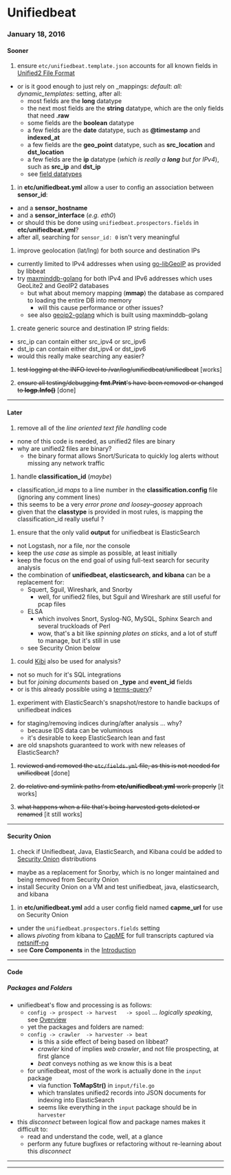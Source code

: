 # Unifiedbeat

### January 18, 2016

#### Sooner

1. ensure ```etc/unifiedbeat.template.json``` accounts for all known fields in [Unified2 File Format](http://manual.snort.org/node44.html)
  * or is it good enough to just rely on _mappings: _default_: _all: dynamic_templates:_ setting, after all:
    * most fields are the **long** datatype
    * the next most fields are the **string** datatype, which are the only fields that need **.raw**
    * some fields are the **boolean** datatype
    * a few fields are the **date** datatype, such as **@timestamp** and **indexed_at**
    * a few fields are the **geo_point** datatype, such as **src_location** and **dst_location**
    * a few fields are the **ip** datatype (_which is really a **long** but for IPv4_), such as **src_ip** and **dst_ip**
    * see [field datatypes](https://www.elastic.co/guide/en/elasticsearch/reference/current/mapping-types.html)

1. in **etc/unifiedbeat.yml** allow a user to config an association between **sensor_id**:
  * and a **sensor_hostname**
  * and a **sensor_interface** (_e.g. eth0_)
  * or should this be done using ```unifiedbeat.prospectors.fields``` in **etc/unifiedbeat.yml**?
  * after all, searching for ```sensor_id: 0``` isn't very meaningful

1. improve geolocation (lat/lng) for both source and destination IPs
  * currently limited to IPv4 addresses when using [go-libGeoIP](https://github.com/nranchev/go-libGeoIP) as provided by libbeat
  * try [maxminddb-golang](https://github.com/oschwald/maxminddb-golang) for both IPv4 and IPv6 addresses which uses GeoLite2 and GeoIP2 databases
    * but what about memory mapping (**mmap**) the database as compared to loading the entire DB into memory
      * will this cause performance or other issues?
    * see also [geoip2-golang](https://github.com/oschwald/geoip2-golang) which is built using maxminddb-golang

1. create generic source and destination IP string fields:
  * src_ip can contain either src_ipv4 or src_ipv6
  * dst_ip can contain either dst_ipv4 or dst_ipv6
  * would this really make searching any easier?

1. ~~test logging at the INFO level to /var/log/unifiedbeat/unifiedbeat~~ [works]

1. ~~ensure all testing/debugging **fmt.Print**'s have been removed or changed to **logp.Info()**~~ [done]

***

#### Later

1. remove all of the _line oriented text file handling_ code
  * none of this code is needed, as unified2 files are binary
  * why are unified2 files are binary?
    * the binary format allows Snort/Suricata to quickly log alerts without missing any network traffic

1. handle **classification_id** (_maybe_)
  * classification_id _maps_ to a line number in the **classification.config** file (ignoring any comment lines)
  * this seems to be a very _error prone and loosey–goosey_ approach
  * given that the **classtype** is provided in most rules, is mapping the classification_id really useful ?

1. ensure that the only valid **output** for unifiedbeat is ElasticSearch
  * not Logstash, nor a file, nor the console
  * keep the _use case_ as simple as possible, at least initially
  * keep the focus on the end goal of using full-text search for security analysis
  * the combination of **unifiedbeat, elasticsearch, and kibana** can be a replacement for:
    * Squert, Sguil, Wireshark, and Snorby
      * well, for unified2 files, but Sguil and Wireshark are still useful for pcap files
    * ELSA
      * which involves Snort, Syslog-NG, MySQL, Sphinx Search and several truckloads of Perl
      * wow, that's a bit like _spinning plates on sticks_, and a lot of stuff to manage, but it's still in use
    * see Security Onion below

1. could [Kibi](http://siren.solutions/kibi) also be used for analysis?
  * not so much for it's SQL integrations
  * but for _joining documents_ based on **_type** and **event_id** fields
  * or is this already possible using a [terms-query](https://www.elastic.co/guide/en/elasticsearch/reference/2.1/query-dsl-terms-query.html)?

1. experiment with ElasticSearch's snapshot/restore to handle backups of unifiedbeat indices
  * for staging/removing indices during/after analysis ... why?
    * because IDS data can be voluminous
    * it's desirable to keep ElasticSearch lean and fast
  * are old snapshots guaranteed to work with new releases of ElasticSearch?

1. ~~reviewed and removed the  ```etc/fields.yml``` file, as this is not needed for unifiedbeat~~ [done]

1. ~~do relative and symlink paths from **etc/unifiedbeat.yml** work properly~~ [it works]

1. ~~what happens when a file that's being harvested gets deleted or renamed~~ [it still works]

***

#### Security Onion

1. check if Unifiedbeat, Java, ElasticSearch, and Kibana could be added to [Security Onion](https://security-onion-solutions.github.io/security-onion/) distributions
  * maybe as a replacement for Snorby, which is no longer maintained and being removed from Security Onion
  * install Security Onion on a VM and test unifiedbeat, java, elasticsearch, and kibana

1. in **etc/unifiedbeat.yml** add a user config field named **capme_url** for use on Security Onion
  * under the ```unifiedbeat.prospectors.fields``` setting
  * allows _pivoting_ from kibana to [CapME](https://github.com/Security-Onion-Solutions/security-onion/wiki/CapMeAuthentication) for full transcripts captured via [netsniff-ng](https://github.com/netsniff-ng/netsniff-ng)
  * see **Core Components** in the [Introduction](https://github.com/Security-Onion-Solutions/security-onion/wiki/IntroductionToSecurityOnion)

***

#### Code

##### Packages and Folders

* unifiedbeat's flow and processing is as follows:
  * ```config -> prospect -> harvest   -> spool``` _... logically speaking_, see [Overview](https://raw.githubusercontent.com/cleesmith/unifiedbeat/master/screenshots/unifiedbeat.png "overview of unifiedbeat processing")
  * yet the packages and folders are named:
  * ```config -> crawler  -> harvester -> beat```
    * is this a side effect of being based on libbeat?
    * _crawler_ kind of implies _web crawler_, and not file prospecting, at first glance
    * _beat_ conveys nothing as we know this is a beat
  * for unifiedbeat, most of the work is actually done in the ```input``` package
    * via function **ToMapStr()** in ```input/file.go```
    * which translates unified2 records into JSON documents for indexing into ElasticSearch
    * seems like everything in the ```input``` package should be in ```harvester```
* this _disconnect_ between logical flow and package names makes it difficult to:
  * read and understand the code, well, at a glance
  * perform any future bugfixes or refactoring without re-learning about this _disconnect_

***
***
